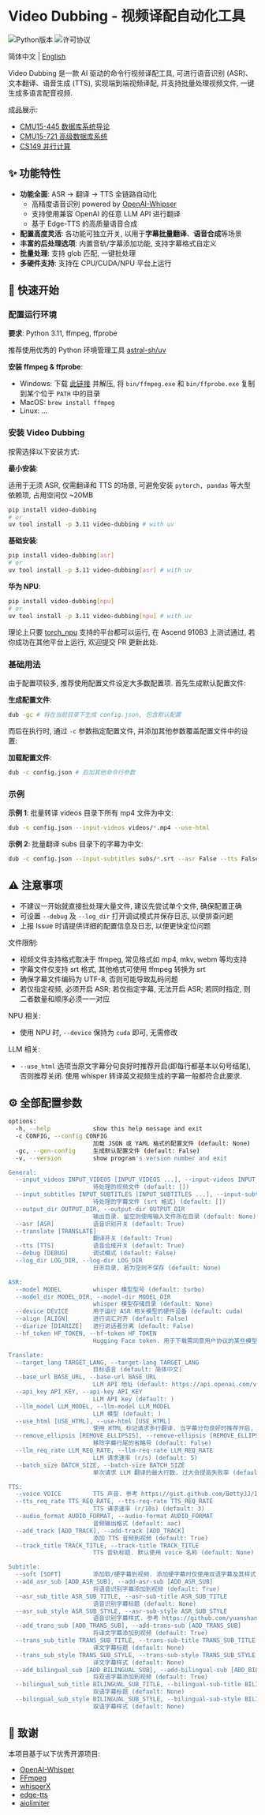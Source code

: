 # Video Dubbing - 视频译配自动化工具

![Python版本](https://img.shields.io/badge/python-3.11-blue)
![许可协议](https://img.shields.io/badge/license-MIT-green)

简体中文 | [English](./README_EN.md)

Video Dubbing 是一款 AI 驱动的命令行视频译配工具, 可进行语音识别 (ASR)、文本翻译、语音生成 (TTS), 实现端到端视频译配, 并支持批量处理视频文件, 一键生成多语言配音视频.

成品展示:

- [CMU15-445 数据库系统导论](https://www.bilibili.com/video/BV1Xh91YoEkt)
- [CMU15-721 高级数据库系统](https://www.bilibili.com/video/BV12291Y2E7u)
- [CS149 并行计算](https://www.bilibili.com/video/BV1d2R8YsEu8)

## ✨ 功能特性

- **功能全面**: ASR → 翻译 → TTS 全链路自动化
  - 高精度语音识别 powered by [OpenAI-Whipser](https://github.com/openai/whisper)
  - 支持使用兼容 OpenAI 的任意 LLM API 进行翻译
  - 基于 Edge-TTS 的高质量语音合成
- **配置高度灵活**: 各功能可独立开关, 以用于**字幕批量翻译**、**语音合成**等场景
- **丰富的后处理选项**: 内置音轨/字幕添加功能, 支持字幕格式自定义
- **批量处理**: 支持 glob 匹配, 一键批处理
- **多硬件支持**: 支持在 CPU/CUDA/NPU 平台上运行

## 🚀 快速开始

### 配置运行环境

**要求**: Python 3.11, ffmpeg, ffprobe

推荐使用优秀的 Python 环境管理工具 [astral-sh/uv](https://github.com/astral-sh/uv)

**安装 ffmpeg & ffprobe**:

- Windows: 下载 [此链接](https://github.com/BtbN/FFmpeg-Builds/releases/download/latest/ffmpeg-master-latest-win64-gpl.zip) 并解压, 将 `bin/ffmpeg.exe` 和 `bin/ffprobe.exe` 复制到某个位于 `PATH` 中的目录
- MacOS: `brew install ffmpeg`
- Linux: ...

### 安装 Video Dubbing

按需选择以下安装方式:

**最小安装**:

适用于无须 ASR, 仅需翻译和 TTS 的场景, 可避免安装 `pytorch, pandas` 等大型依赖项, 占用空间仅 ~20MB

```bash
pip install video-dubbing
# or
uv tool install -p 3.11 video-dubbing # with uv
```

**基础安装**:

```bash
pip install video-dubbing[asr]
# or
uv tool install -p 3.11 video-dubbing[asr] # with uv
```

**华为 NPU**:

```bash
pip install video-dubbing[npu]
# or
uv tool install -p 3.11 video-dubbing[npu] # with uv
```

理论上只要 [torch_npu](https://gitee.com/ascend/pytorch) 支持的平台都可以运行, 在 Ascend 910B3 上测试通过, 若你成功在其他平台上运行, 欢迎提交 PR 更新此处.

### 基础用法

由于配置项较多, 推荐使用配置文件设定大多数配置项. 首先生成默认配置文件:

**生成配置文件**:

```bash
dub -gc # 将在当前目录下生成 config.json, 包含默认配置
```

而后在执行时, 通过 `-c` 参数指定配置文件, 并添加其他参数覆盖配置文件中的设置:

**加载配置文件**:

```bash
dub -c config.json # 后加其他命令行参数
```

### 示例

**示例 1**: 批量转译 videos 目录下所有 mp4 文件为中文:

```bash
dub -c config.json --input-videos videos/*.mp4 --use-html
```

**示例 2**: 批量翻译 subs 目录下的字幕为中文:

```bash
dub -c config.json --input-subtitles subs/*.srt --asr False --tts False
```

## ⚠️ 注意事项

- 不建议一开始就直接批处理大量文件, 建议先尝试单个文件, 确保配置正确
- 可设置 `--debug` 及 `--log_dir` 打开调试模式并保存日志, 以便排查问题
- 上报 Issue 时请提供详细的配置信息及日志, 以便更快定位问题

文件限制:

- 视频文件支持格式取决于 ffmpeg, 常见格式如 mp4, mkv, webm 等均支持
- 字幕文件仅支持 srt 格式, 其他格式可使用 ffmpeg 转换为 srt
- 确保字幕文件编码为 UTF-8, 否则可能导致乱码问题
- 若仅指定视频, 必须开启 ASR; 若仅指定字幕, 无法开启 ASR; 若同时指定, 则二者数量和顺序必须一一对应

NPU 相关:

- 使用 NPU 时, `--device` 保持为 `cuda` 即可, 无需修改

LLM 相关:

- `--use_html` 选项当原文字幕分句良好时推荐开启(即每行都基本以句号结尾), 否则推荐关闭. 使用 whisper 转译英文视频生成的字幕一般都符合此要求.

## ⚙️ 全部配置参数

```bash
options:
  -h, --help            show this help message and exit
  -c CONFIG, --config CONFIG
                        加载 JSON 或 YAML 格式的配置文件 (default: None)
  -gc, --gen-config     生成默认配置文件 (default: False)
  -v, --version         show program's version number and exit

General:
  --input_videos INPUT_VIDEOS [INPUT_VIDEOS ...], --input-videos INPUT_VIDEOS [INPUT_VIDEOS ...]
                        待处理的视频文件 (default: [])
  --input_subtitles INPUT_SUBTITLES [INPUT_SUBTITLES ...], --input-subtitles INPUT_SUBTITLES [INPUT_SUBTITLES ...]
                        待处理的字幕文件 (srt 格式) (default: [])
  --output_dir OUTPUT_DIR, --output-dir OUTPUT_DIR
                        输出目录. 留空则使用输入文件所在目录 (default: None)
  --asr [ASR]           语音识别开关 (default: True)
  --translate [TRANSLATE]
                        翻译开关 (default: True)
  --tts [TTS]           语音合成开关 (default: True)
  --debug [DEBUG]       调试模式 (default: False)
  --log_dir LOG_DIR, --log-dir LOG_DIR
                        日志目录, 若为空则不保存 (default: None)

ASR:
  --model MODEL         whisper 模型型号 (default: turbo)
  --model_dir MODEL_DIR, --model-dir MODEL_DIR
                        whisper 模型存储目录 (default: None)
  --device DEVICE       用于运行 ASR 相关模型的硬件设备 (default: cuda)
  --align [ALIGN]       进行词汇对齐 (default: False)
  --diarize [DIARIZE]   进行说话者分离 (default: False)
  --hf_token HF_TOKEN, --hf-token HF_TOKEN
                        Hugging Face token. 用于下载需同意用户协议的某些模型 (default: )

Translate:
  --target_lang TARGET_LANG, --target-lang TARGET_LANG
                        目标语言 (default: 简体中文)
  --base_url BASE_URL, --base-url BASE_URL
                        LLM API 地址 (default: https://api.openai.com/v1)
  --api_key API_KEY, --api-key API_KEY
                        LLM API key (default: )
  --llm_model LLM_MODEL, --llm-model LLM_MODEL
                        LLM 模型 (default: )
  --use_html [USE_HTML], --use-html [USE_HTML]
                        使用 HTML 标记请求多行翻译. 当字幕分句良好时推荐开启, 否则推荐关闭 (default: False)
  --remove_ellipsis [REMOVE_ELLIPSIS], --remove-ellipsis [REMOVE_ELLIPSIS]
                        移除字幕行尾的省略号 (default: False)
  --llm_req_rate LLM_REQ_RATE, --llm-req-rate LLM_REQ_RATE
                        LLM 请求速率 (r/s) (default: 5)
  --batch_size BATCH_SIZE, --batch-size BATCH_SIZE
                        单次请求 LLM 翻译的最大行数. 过大会提高失败率 (default: 10)

TTS:
  --voice VOICE         TTS 声音. 参考 https://gist.github.com/BettyJJ/17cbaa1de96235a7f5773b8690a20462 (default: zh-CN-YunyangNeural)
  --tts_req_rate TTS_REQ_RATE, --tts-req-rate TTS_REQ_RATE
                        TTS 请求速率 (r/10s) (default: 3)
  --audio_format AUDIO_FORMAT, --audio-format AUDIO_FORMAT
                        音频输出格式 (default: aac)
  --add_track [ADD_TRACK], --add-track [ADD_TRACK]
                        添加 TTS 音频到视频 (default: True)
  --track_title TRACK_TITLE, --track-title TRACK_TITLE
                        TTS 音轨标题. 默认使用 voice 名称 (default: None)

Subtitle:
  --soft [SOFT]         添加软/硬字幕到视频. 添加硬字幕时仅使用双语字幕及其样式 (default: True)
  --add_asr_sub [ADD_ASR_SUB], --add-asr-sub [ADD_ASR_SUB]
                        将语音识别字幕添加到视频 (default: True)
  --asr_sub_title ASR_SUB_TITLE, --asr-sub-title ASR_SUB_TITLE
                        语音识别字幕标题 (default: None)
  --asr_sub_style ASR_SUB_STYLE, --asr-sub-style ASR_SUB_STYLE
                        语音识别字幕样式. 参考 https://github.com/yuanshanhua/video-dubbing/blob/main/docs/subtitle_style_zh.md (default: None)
  --add_trans_sub [ADD_TRANS_SUB], --add-trans-sub [ADD_TRANS_SUB]
                        将译文字幕添加到视频 (default: True)
  --trans_sub_title TRANS_SUB_TITLE, --trans-sub-title TRANS_SUB_TITLE
                        译文字幕标题 (default: None)
  --trans_sub_style TRANS_SUB_STYLE, --trans-sub-style TRANS_SUB_STYLE
                        译文字幕样式 (default: None)
  --add_bilingual_sub [ADD_BILINGUAL_SUB], --add-bilingual-sub [ADD_BILINGUAL_SUB]
                        将双语字幕添加到视频 (default: True)
  --bilingual_sub_title BILINGUAL_SUB_TITLE, --bilingual-sub-title BILINGUAL_SUB_TITLE
                        双语字幕标题 (default: None)
  --bilingual_sub_style BILINGUAL_SUB_STYLE, --bilingual-sub-style BILINGUAL_SUB_STYLE
                        双语字幕样式 (default: None)
```

## 🙏 致谢

本项目基于以下优秀开源项目:

- [OpenAI-Whisper](https://github.com/openai/whisper)
- [FFmpeg](https://ffmpeg.org/)
- [whisperX](https://github.com/m-bain/whisperX)
- [edge-tts](https://github.com/rany2/edge-tts)
- [aiolimiter](https://github.com/mjpieters/aiolimiter)
